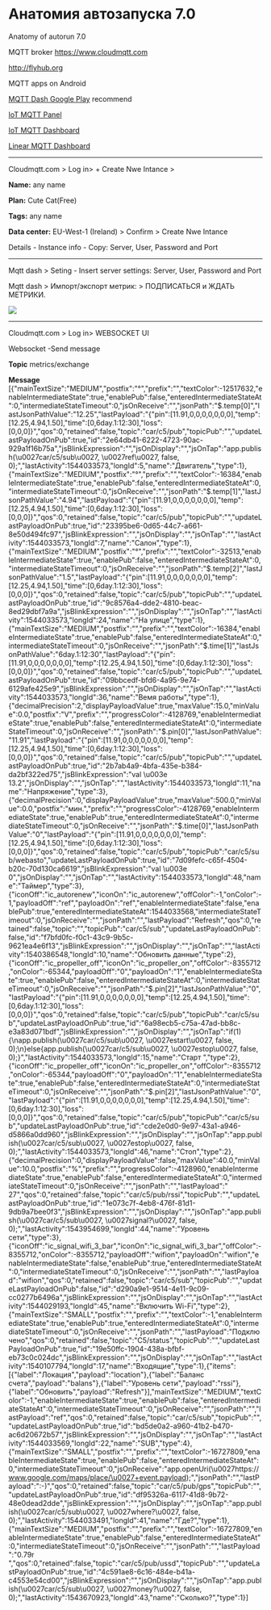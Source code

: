 # Анатомия автозапуска 7.0
Anatomy of autorun 7.0

MQTT broker
https://www.cloudmqtt.com

http://flyhub.org


MQTT apps on Android

[MQTT Dash Google Play](https://play.google.com/store/apps/details?id=net.routix.mqttdash&hl=ru) recommend

[IoT MQTT Panel](https://play.google.com/store/apps/details?id=snr.lab.iotmqttpanel.prod)

[IoT MQTT Dashboard](https://play.google.com/store/apps/details?id=com.thn.iotmqttdashboard)

[Linear MQTT Dashboard](https://play.google.com/store/apps/details?id=com.ravendmaster.linearmqttdashboard)


***
Cloudmqtt.com > Log in> + Create Nwe Intance > 

**Name:** any name

**Plan:** Cute Cat(Free)

**Tags:** any name

**Data center:** EU-West-1 (Ireland) > Confirm > Create Nwe Intance

Details - Instance info - Copy: Server, User, Password and Port

********

Mqtt dash > Seting - Insert server settings: Server, User, Password and Port

Mqtt dash > Импорт/экспорт метрик: > ПОДПИСАТЬСЯ и ЖДАТЬ МЕТРИКИ.

![](https://github.com/martinhol221/SIM800L_MQTT/blob/master/other/daschbord_7.0.jpg)

*****

Cloudmqtt.com > Log in> WEBSOCKET UI

Websocket -Send message 

**Topic** metrics/exchange

**Message**
[{"mainTextSize":"MEDIUM","postfix":"°","prefix":"","textColor":-12517632,"enableIntermediateState":true,"enablePub":false,"enteredIntermediateStateAt":0,"intermediateStateTimeout":0,"jsOnReceive":"","jsonPath":"$.temp[0]","lastJsonPathValue":"12.25","lastPayload":"{\"pin\":[11.91,0,0,0,0,0,0,0],\"temp\":[12.25,4.94,1.50],\"time\":[0,6day.1:12:30],\"loss\":[0,0,0]}","qos":0,"retained":false,"topic":"car/c5/pub","topicPub":"","updateLastPayloadOnPub":true,"id":"2e64db41-6222-4723-90ac-929a1f16b75a","jsBlinkExpression":"","jsOnDisplay":"","jsOnTap":"app.publish(\u0027car/c5/sub\u0027, \u0027ref\u0027, false, 0);","lastActivity":1544033573,"longId":5,"name":"Двигатель","type":1},{"mainTextSize":"MEDIUM","postfix":"°","prefix":"","textColor":-16384,"enableIntermediateState":true,"enablePub":false,"enteredIntermediateStateAt":0,"intermediateStateTimeout":0,"jsOnReceive":"","jsonPath":"$.temp[1]","lastJsonPathValue":"4.94","lastPayload":"{\"pin\":[11.91,0,0,0,0,0,0,0],\"temp\":[12.25,4.94,1.50],\"time\":[0,6day.1:12:30],\"loss\":[0,0,0]}","qos":0,"retained":false,"topic":"car/c5/pub","topicPub":"","updateLastPayloadOnPub":true,"id":"23395be6-0d65-44c7-a661-8e50d494fc97","jsBlinkExpression":"","jsOnDisplay":"","jsOnTap":"","lastActivity":1544033573,"longId":7,"name":"Салон","type":1},{"mainTextSize":"MEDIUM","postfix":"°","prefix":"","textColor":-32513,"enableIntermediateState":true,"enablePub":false,"enteredIntermediateStateAt":0,"intermediateStateTimeout":0,"jsOnReceive":"","jsonPath":"$.temp[2]","lastJsonPathValue":"1.5","lastPayload":"{\"pin\":[11.91,0,0,0,0,0,0,0],\"temp\":[12.25,4.94,1.50],\"time\":[0,6day.1:12:30],\"loss\":[0,0,0]}","qos":0,"retained":false,"topic":"car/c5/pub","topicPub":"","updateLastPayloadOnPub":true,"id":"9c8576a4-dde2-4810-beac-8ed29dbf7a9a","jsBlinkExpression":"","jsOnDisplay":"","jsOnTap":"","lastActivity":1544033573,"longId":24,"name":"На улице","type":1},{"mainTextSize":"MEDIUM","postfix":"","prefix":"","textColor":-16384,"enableIntermediateState":true,"enablePub":false,"enteredIntermediateStateAt":0,"intermediateStateTimeout":0,"jsOnReceive":"","jsonPath":"$.time[1]","lastJsonPathValue":"6day.1:12:30","lastPayload":"{\"pin\":[11.91,0,0,0,0,0,0,0],\"temp\":[12.25,4.94,1.50],\"time\":[0,6day.1:12:30],\"loss\":[0,0,0]}","qos":0,"retained":false,"topic":"car/c5/pub","topicPub":"","updateLastPayloadOnPub":true,"id":"09bbcedf-bfd6-4a95-9e74-6129afe425e9","jsBlinkExpression":"","jsOnDisplay":"","jsOnTap":"","lastActivity":1544033573,"longId":36,"name":"Вемя работы","type":1},{"decimalPrecision":2,"displayPayloadValue":true,"maxValue":15.0,"minValue":0.0,"postfix":"V","prefix":"","progressColor":-4128769,"enableIntermediateState":true,"enablePub":false,"enteredIntermediateStateAt":0,"intermediateStateTimeout":0,"jsOnReceive":"","jsonPath":"$.pin[0]","lastJsonPathValue":"11.91","lastPayload":"{\"pin\":[11.91,0,0,0,0,0,0,0],\"temp\":[12.25,4.94,1.50],\"time\":[0,6day.1:12:30],\"loss\":[0,0,0]}","qos":0,"retained":false,"topic":"car/c5/pub","topicPub":"","updateLastPayloadOnPub":true,"id":"2b7ab4a9-4bfa-435e-b384-da2bf322ed75","jsBlinkExpression":"val \u003e 13.2","jsOnDisplay":"","jsOnTap":"","lastActivity":1544033573,"longId":11,"name":"Напряжение","type":3},{"decimalPrecision":0,"displayPayloadValue":true,"maxValue":500.0,"minValue":0.0,"postfix":"мин.","prefix":"","progressColor":-4128769,"enableIntermediateState":true,"enablePub":true,"enteredIntermediateStateAt":0,"intermediateStateTimeout":0,"jsOnReceive":"","jsonPath":"$.time[0]","lastJsonPathValue":"0","lastPayload":"{\"pin\":[11.91,0,0,0,0,0,0,0],\"temp\":[12.25,4.94,1.50],\"time\":[0,6day.1:12:30],\"loss\":[0,0,0]}","qos":0,"retained":false,"topic":"car/c5/pub","topicPub":"car/c5/sub/webasto","updateLastPayloadOnPub":true,"id":"7d09fefc-c65f-4504-b20c-70d130ca6619","jsBlinkExpression":"val \u003e 0","jsOnDisplay":"","jsOnTap":"","lastActivity":1544033573,"longId":48,"name":"Таймер","type":3},{"iconOff":"ic_autorenew","iconOn":"ic_autorenew","offColor":-1,"onColor":-1,"payloadOff":"ref","payloadOn":"ref","enableIntermediateState":false,"enablePub":true,"enteredIntermediateStateAt":1544033568,"intermediateStateTimeout":0,"jsOnReceive":"","jsonPath":"","lastPayload":"Refresh","qos":0,"retained":false,"topic":"","topicPub":"car/c5/sub","updateLastPayloadOnPub":false,"id":"f7bfd0fc-f0c1-43c9-9b5c-9621ea4e6f13","jsBlinkExpression":"","jsOnDisplay":"","jsOnTap":"","lastActivity":1540386548,"longId":10,"name":"Обновить данные","type":2},{"iconOff":"ic_propeller_off","iconOn":"ic_propeller_on","offColor":-8355712,"onColor":-65344,"payloadOff":"0","payloadOn":"1","enableIntermediateState":true,"enablePub":false,"enteredIntermediateStateAt":0,"intermediateStateTimeout":0,"jsOnReceive":"","jsonPath":"$.pin[2]","lastJsonPathValue":"0","lastPayload":"{\"pin\":[11.91,0,0,0,0,0,0,0],\"temp\":[12.25,4.94,1.50],\"time\":[0,6day.1:12:30],\"loss\":[0,0,0]}","qos":0,"retained":false,"topic":"car/c5/pub","topicPub":"car/c5/sub","updateLastPayloadOnPub":true,"id":"6a98ecb5-c75a-47ad-bb8c-e3a83d071bdf","jsBlinkExpression":"","jsOnDisplay":"","jsOnTap":"if(1){\napp.publish(\u0027car/c5/sub\u0027, \u0027estart\u0027, false, 0);\n}else{app.publish(\u0027car/c5/sub\u0027, \u0027estop\u0027, false, 0);}","lastActivity":1544033573,"longId":15,"name":"Старт ","type":2},{"iconOff":"ic_propeller_off","iconOn":"ic_propeller_on","offColor":-8355712,"onColor":-65344,"payloadOff":"0","payloadOn":"1","enableIntermediateState":true,"enablePub":false,"enteredIntermediateStateAt":0,"intermediateStateTimeout":0,"jsOnReceive":"","jsonPath":"$.pin[2]","lastJsonPathValue":"0","lastPayload":"{\"pin\":[11.91,0,0,0,0,0,0,0],\"temp\":[12.25,4.94,1.50],\"time\":[0,6day.1:12:30],\"loss\":[0,0,0]}","qos":0,"retained":false,"topic":"car/c5/pub","topicPub":"car/c5/sub","updateLastPayloadOnPub":true,"id":"cde2e0d0-9e97-43a1-a946-d5866a0dd960","jsBlinkExpression":"","jsOnDisplay":"","jsOnTap":"app.publish(\u0027car/c5/sub\u0027, \u0027estop\u0027, false, 0);","lastActivity":1544033573,"longId":46,"name":"Стоп","type":2},{"decimalPrecision":0,"displayPayloadValue":false,"maxValue":40.0,"minValue":10.0,"postfix":"%","prefix":"","progressColor":-4128960,"enableIntermediateState":true,"enablePub":false,"enteredIntermediateStateAt":0,"intermediateStateTimeout":0,"jsOnReceive":"","jsonPath":"","lastPayload":" 27","qos":0,"retained":false,"topic":"car/c5/pub/rssi","topicPub":"","updateLastPayloadOnPub":true,"id":"1e073c7f-4eb8-476f-81d1-9db9a7bee0f3","jsBlinkExpression":"","jsOnDisplay":"","jsOnTap":"app.publish(\u0027car/c5/sub\u0027, \u0027signal?\u0027, false, 0);","lastActivity":1543954699,"longId":44,"name":"Уровень сети","type":3},{"iconOff":"ic_signal_wifi_3_bar","iconOn":"ic_signal_wifi_3_bar","offColor":-8355712,"onColor":-8355712,"payloadOff":"wifion","payloadOn":"wifion","enableIntermediateState":false,"enablePub":true,"enteredIntermediateStateAt":0,"intermediateStateTimeout":0,"jsOnReceive":"","jsonPath":"","lastPayload":"wifion","qos":0,"retained":false,"topic":"car/c5/sub","topicPub":"","updateLastPayloadOnPub":false,"id":"d290a9e1-9514-4e11-9c09-cc0277b6496a","jsBlinkExpression":"","jsOnDisplay":"","jsOnTap":"","lastActivity":1544029193,"longId":45,"name":"Включить Wi-Fi","type":2},{"mainTextSize":"SMALL","postfix":"","prefix":"","textColor":-1,"enableIntermediateState":true,"enablePub":true,"enteredIntermediateStateAt":0,"intermediateStateTimeout":0,"jsOnReceive":"","jsonPath":"","lastPayload":"Подключено","qos":0,"retained":false,"topic":"C5/status","topicPub":"","updateLastPayloadOnPub":true,"id":"19e50ffc-1904-438a-bfbf-eb73c0c024dc","jsBlinkExpression":"","jsOnDisplay":"","jsOnTap":"","lastActivity":1540107794,"longId":17,"name":"Входящие","type":1},{"items":[{"label":"Локация","payload":"location"},{"label":"Баланс счета","payload":"balans"},{"label":"Уровень сети","payload":"rssi"},{"label":"Обновить","payload":"Refresh"}],"mainTextSize":"MEDIUM","textColor":-1,"enableIntermediateState":true,"enablePub":false,"enteredIntermediateStateAt":0,"intermediateStateTimeout":0,"jsOnReceive":"","jsonPath":"","lastPayload":"ref","qos":0,"retained":false,"topic":"car/c5/sub","topicPub":"","updateLastPayloadOnPub":true,"id":"bd5de0a2-a960-41b2-b470-ac6d20672b57","jsBlinkExpression":"","jsOnDisplay":"","jsOnTap":"","lastActivity":1544033569,"longId":22,"name":"SUB","type":4},{"mainTextSize":"SMALL","postfix":"","prefix":"","textColor":-16727809,"enableIntermediateState":true,"enablePub":false,"enteredIntermediateStateAt":0,"intermediateStateTimeout":0,"jsOnReceive":"app.openUri(\u0027https://www.google.com/maps/place/\u0027+event.payload);","jsonPath":"","lastPayload":":-)","qos":0,"retained":false,"topic":"car/c5/pub/gps","topicPub":"","updateLastPayloadOnPub":true,"id":"df95326a-6117-41d8-9b72-48e0dead2dde","jsBlinkExpression":"","jsOnDisplay":"","jsOnTap":"app.publish(\u0027car/c5/sub\u0027, \u0027where?\u0027, false, 0);","lastActivity":1544033491,"longId":41,"name":"Где?","type":1},{"mainTextSize":"MEDIUM","postfix":"","prefix":"","textColor":-16727809,"enableIntermediateState":true,"enablePub":false,"enteredIntermediateStateAt":0,"intermediateStateTimeout":0,"jsOnReceive":"","jsonPath":"","lastPayload":"0.79r ","qos":0,"retained":false,"topic":"car/c5/pub/ussd","topicPub":"","updateLastPayloadOnPub":true,"id":"4c591ae8-6c16-484e-b41a-c4553e54cd00","jsBlinkExpression":"","jsOnDisplay":"","jsOnTap":"app.publish(\u0027car/c5/sub\u0027, \u0027money?\u0027, false, 0);","lastActivity":1543670923,"longId":43,"name":"Сколько?","type":1}]
